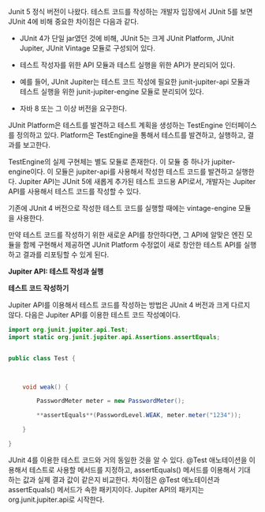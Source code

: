Junit 5 정식 버전이 나왔다. 테스트 코드를 작성하는 개발자 입장에서 JUnit 5를 보면 JUnit 4에 비해 중요한 차이점은 다음과 같다.

-   JUnit 4가 단일 jar였던 것에 비해, JUnit 5는 크게 JUnit Platform, JUnit Jupiter, JUnit Vintage 모듈로 구성되어 있다.
-   테스트 작성자를 위한 API 모듈과 테스트 실행을 위한 API가 분리되어 있다.

-   예를 들어, JUnit Jupiter는 테스트 코드 작성에 필요한 junit-jupiter-api 모듈과 테스트 실행을 위한 junit-jupiter-engine 모듈로 분리되어 있다.

-   자바 8 또는 그 이상 버전을 요구한다.


JUnit Platform은 테스트를 발견하고 테스트 계획을 생성하는 TestEngine 인터페이스를 정의하고 있다. Platform은 TestEngine을 통해서 테스트를 발견하고, 실행하고, 결과를 보고한다.  

TestEngine의 실제 구현체는 별도 모듈로 존재한다. 이 모듈 중 하나가 jupiter-engine이다. 이 모듈은 jupiter-api를 사용해서 작성한 테스트 코드를 발견하고 실행한다. Jupiter API는 JUnit 5에 새롭게 추가된 테스트 코드용 API로서, 개발자는 Jupiter API를 사용해서 테스트 코드를 작성할 수 있다.

기존에 JUnit 4 버전으로 작성한 테스트 코드를 실행할 때에는 vintage-engine 모듈을 사용한다.

만약 테스트 코드를 작성하기 위한 새로운 API를 창안하다면, 그 API에 알맞은 엔진 모듈을 함께 구현해서 제공하면 JUnit Platform 수정없이 새로 창안한 테스트 API를 실행하고 결과를 리포팅할 수 있게 된다.


**Jupiter API: 테스트 작성과 실행**

  

**테스트 코드 작성하기**

  

Jupiter API를 이용해서 테스트 코드를 작성하는 방법은 JUnit 4 버전과 크게 다르지 않다. 다음은 Jupiter API를 이용한 테스트 코드 작성예이다.

  
```Java
import org.junit.jupiter.api.Test;
import static org.junit.jupiter.api.Assertions.assertEquals;


public class Test {

  

    void weak() {

        PasswordMeter meter = new PasswordMeter();

        **assertEquals**(PasswordLevel.WEAK, meter.meter("1234"));

    }

}
```


JUnit 4를 이용한 테스트 코드와 거의 동일한 것을 알 수 있다. @Test 애노테이션을 이용해서 테스트로 사용할 메서드를 지정하고, assertEquals() 메서드를 이용해서 기대하는 값과 실제 결과 값이 같은지 비교한다. 차이점은 @Test 애노테이션과 assertEquals() 메서드가 속한 패키지이다. Jupiter API의 패키지는 org.junit.jupiter.api로 시작한다.